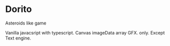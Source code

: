 # Dorito
Asteroids like game 

Vanilla javacsript with typescript.  Canvas imageData array GFX. only. Except Text engine.
